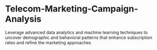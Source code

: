 # Telecom-Marketing-Campaign-Analysis
Leverage advanced data analytics and machine learning techniques to uncover demographic and behavioral patterns that enhance subscription rates and refine the marketing approaches

